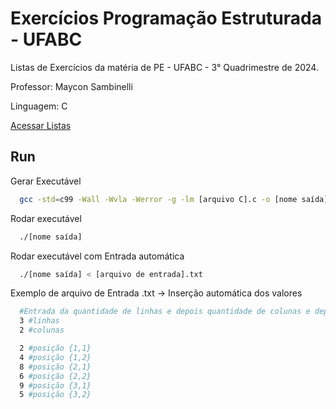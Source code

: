 
# Exercícios Programação Estruturada - UFABC
Listas de Exercícios da matéria de PE - UFABC - 3° Quadrimestre de 2024.

Professor: Maycon Sambinelli

Linguagem: C

[Acessar Listas](https://github.com/Luanfern/Programacao_Estruturada_EXs/tree/main/QuestoesListas)
## Run

Gerar Executável

```bash
  gcc -std=c99 -Wall -Wvla -Werror -g -lm [arquivo C].c -o [nome saída]
```

Rodar executável

```bash
  ./[nome saída]
```

Rodar executável com Entrada automática

```bash
  ./[nome saída] < [arquivo de entrada].txt
```

Exemplo de arquivo de Entrada .txt -> Inserção automática dos valores

```bash
  #Entrada da quantidade de linhas e depois quantidade de colunas e depois os números da matriz:
  3 #linhas
  2 #colunas

  2 #posição {1,1}
  4 #posição {1,2}
  8 #posição {2,1}
  6 #posição {2,2}
  9 #posição {3,1}
  5 #posição {3,2}
```

